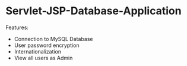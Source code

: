 # Servlet-JSP-Database-Application

 Features:
 - Connection to MySQL Database
 - User password encryption
 - Internationalization
 - View all users as Admin
